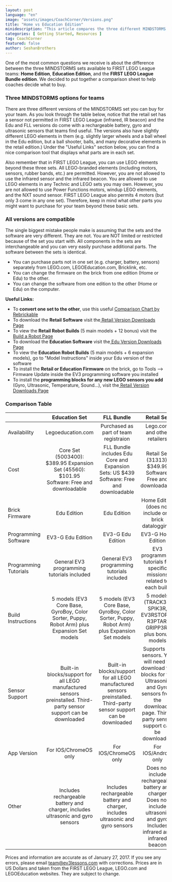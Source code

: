 ```yaml
---
layout: post
language: "en"
image: "assets/images/CoachCorner/Versions.png"
title: "Home vs Education Edition"
minidescription: "This article compares the three different MINDSTORMS sets available to FIRST LEGO League teams."
categories: [ Getting Started, Resources ]
tag: CoachCorner
featured: false
author: SeshanBrothers
---
```

One of the most common questions we receive is about the difference between the three MINDSTORMS sets available to FIRST LEGO League teams: <b>Home Edition</b>, <b>Education Edition</b>, and the <b>FIRST LEGO League Bundle edition</b>. We decided to put together a comparison sheet to help coaches decide what to buy.

### Three MINDSTORMS options for teams

There are three different versions of the MINDSTORMS set you can buy for your team. As you look through the table below, notice that the retail set has a sensor not permitted in FIRST LEGO League (infrared, IR beacon) and the Edu and FLL versions do come with a rechargeable battery, gyro and ultrasonic sensors that teams find useful. The versions also have slightly different LEGO elements in them (e.g. slightly larger wheels and a ball wheel in the Edu edition, but a ball shooter, balls, and many decorative elements in the retail edition.)  Under the "Useful Links" section below, you can find a nice comparison tool that displays what parts are in each set.

Also remember that in FIRST LEGO League, you can use LEGO elements beyond these three sets. All LEGO-branded elements (including motors, sensors, rubber bands, etc.) are permitted. However, you are not allowed to use the infrared sensor and the infrared beacon.  You are allowed to use LEGO elements in any Technic and LEGO sets you may own. However, you are not allowed to use Power Functions motors, windup LEGO elements, and the NXT sound sensor.  FIRST LEGO League also permits 4 motors (but only 3 come in any one set).  Therefore, keep in mind what other parts you might want to purchase for your team beyond these basic sets.

### All versions are compatible

The single biggest mistake people make is assuming that the sets and the software are very different. They are not. You are NOT limited or restricted because of the set you start with.  All components in the sets are interchangeable and you can very easily purchase additional parts. The software between the sets is identical.

- You can purchase parts not in one set (e.g. charger, battery, sensors) separately from LEGO.com, LEGOEducation.com, Bricklink, etc.<br>
- You can change the firmware on the brick from one edition (Home or Edu) to the other. <br>
- You can change the software from one edition to the other (Home or Edu) on the computer.

<b>Useful Links:</b>

-  To <b>convert one set to the other</b>, use this useful <a href="http://rebrickable.com/compare/31313-1/45544-1"> Comparison Chart by Rebrickable</a><br>
-  To download the <b>Retail Software</b> visit the<a href="https://www.lego.com/en-us/mindstorms/downloads/"> Retail Version Downloads Page</a><br>
-  To view the <b>Retail Robot Builds</b> (5 main models + 12 bonus) visit the<a href="https://www.lego.com/en-us/mindstorms/build-a-robot"> Build a Robot Page</a><br>
-  To download the <b>Education Software</b> visit the<a href="https://www.lego.com/en-us/mindstorms/downloads/"> Edu Version Downloads Page</a><br>
-  To view the <b>Education Robot Builds</b> (5 main models + 6 expansion models), go to "Model Instructions" inside your Edu version of the software<br>
-  To install the <b>Retail or Education Firmware</b> on the brick, go to Tools --> Firmware Update inside the EV3 programming software you installed
-  To install the <b>programming blocks for any new LEGO sensors you add</b> (Gyro, Ultrasonic, Temperature, Sound...), visit the<a href="https://www.lego.com/en-us/mindstorms/downloads/"> Retail Version Downloads Page</a><br>


### Comparison Table

|                       |                                                     Education Set                                                    |                                                      FLL Bundle                                                      |                                                                              Retail Set                                                                              |
|-----------------------|:--------------------------------------------------------------------------------------------------------------------:|:--------------------------------------------------------------------------------------------------------------------:|:--------------------------------------------------------------------------------------------------------------------------------------------------------------------:|
| Availability          |                                                   Legoeducation.com                                                  |                                         Purchased as part of team registraion                                        |                                                                     Lego.com and other retailers                                                                     |
| Cost                  |             Core Set (5003400): $389.95 Expansion Set (45560): $101.95<br> Software: Free and downloadable            |               FLL Bundle includes Edu Core and Expansion Sets: US $439<br>  Software: Free and downloadable              |                                                      Retail Set (31313): $349.99 Software: Free and downloadable                                                     |
| Brick Firmware        |                                                      Edu Edition                                                     |                                                      Edu Edition                                                     |                                                         Home Edition (does not include on-brick datalogging)                                                         |
| Programming Software  |                                                   EV3-G Edu Edition                                                  |                                                   EV3-G Edu Edition                                                  |                                                                          EV3-G Home Edition                                                                          |
| Programming Tutorials |                                      General EV3 programming tutorials included                                      |                                      General EV3 programming tutorials included                                      |                                                 EV3 programming tutorials for specific missions related to each build                                                |
| Build Instructions    |              5 models (EV3 Core Base, GyroBoy, Color Sorter, Puppy, Robot Arm) plus Expansion Set models             |              5 models (EV3 Core Base, GyroBoy, Color Sorter, Puppy, Robot Arm) plus Expansion Set models             |                                               5 models (TRACK3R, SPIK3R, EV3RSTORM, R3PTAR, GRIPP3R) plus bonus models                                               |
| Sensor Support        | Built-in blocks/support for all LEGO manufactured sensors preinstalled.  Third-party sensor support can be downloaded | Built-in blocks/support for all LEGO manufactured sensors preinstalled.  Third-party sensor support can be downloaded | Supports all sensors. You will need to download the blocks for the Ultrasonic and Gyro sensors from the downloads page.  Third-party sensor support can be downloaded |
| App Version           |                                                          For IOS/ChromeOS only                                                         |                                                          For IOS/ChromeOS only                                                        |                                                                                  For IOS/Android only                                                                               |
| Other                 |                    Includes rechargeable battery and charger, includes ultrasonic and gyro sensors                   |                    Includes rechargeable battery and charger, includes ultrasonic and gyro sensors                   |                     Does not include rechargeable battery and charger<br> Does not include ultrasonic and gyro<br>  Includes infrared and infrared beacon                    |


Prices and information are accurate as of January 27, 2017. If you see any errors, please email team@ev3lessons.com with corrections. Prices are in US Dollars and taken from the FIRST LEGO League, LEGO.com and LEGOEducation websites. They are subject to change.
